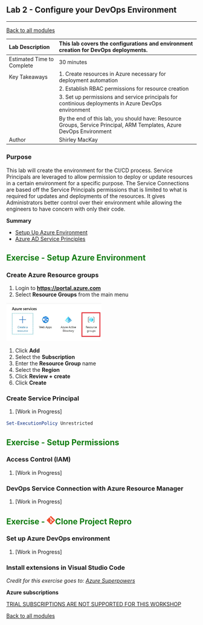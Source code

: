## Lab 2 - Configure your DevOps Environment
--------------------------------

[Back to all modules](/docs/labs/README.md)



| Lab Description | This lab covers the configurations and environment creation for DevOps deployments. |
| :------------ | :-------------- |
| Estimated Time to Complete | 30 minutes |
| Key Takeaways | 1. Create resources in Azure necessary for deployment automation |
|  | 2. Establish RBAC permissions for resource creation |
|  | 3. Set up permissions and service principals for continious deployments in Azure DevOps environment |
|  | By the end of this lab, you should have: Resource Groups, Service Principal, ARM Templates, Azure DevOps Environment
| Author | Shirley MacKay|



### Purpose

This lab will create the environment for the CI/CD process. Service Principals are leveraged to allow permission to deploy or update resources in a certain environment for a specific purpose. The Service Connections are based off the Service Principals permissions that is limited to what is required for updates and deployments of the resources. It gives Administrators better control over their environment while allowing the engineers to have concern with only their code.
 
 **Summary**
  * [Setup Up Azure Environment](#exercise---setup-azure-environment)
  * [Azure AD Service Principles](#exercise---setup-permissions)

## <div style="color: #107c10">Exercise - Setup Azure Environment</div>

### Create Azure Resource groups

1. Login to **https://portal.azure.com**
1. Select **Resource Groups** from the main menu

<img src="./imgs/resourcegoup.jpg" width="50%" height="50%" />

1. Click **Add**
 1.  Select the **Subscription**
 1.  Enter the **Resource Group** name
 1.  Select the **Region**
 1.  Click **Review + create**
 1.  Click **Create**

### Create Service Principal

1.  [Work in Progress]

```powershell
Set-ExecutionPolicy Unrestricted
```

## <div style="color: #107c10">Exercise - Setup Permissions</div>

### Access Control (IAM)

1.  [Work in Progress]

### DevOps Service Connection with Azure Resource Manager

1.  [Work in Progress]


## <div style="color: #107c10">Exercise - ![](docs/../imgs/Git-Icon.png)Clone Project Repro</div>
### Set up Azure DevOps environment

1.  [Work in Progress]

   
### Install extensions in Visual Studio Code
*Credit for this exercise goes to: [Azure Superpowers](https://github.com/microsoft/AzureSuperpowers/blob/master/docs/AzureSuperpowers.md#exercise---vs-code-interface "Azure Superpowers")*

**Azure subscriptions**

<ins>TRIAL SUBSCRIPTIONS ARE NOT SUPPORTED FOR THIS WORKSHOP</ins>

[Back to all modules](/docs/labs/README.md)

